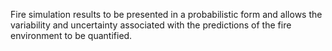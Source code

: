 Fire simulation results to be presented in a probabilistic form and allows the variability and uncertainty associated with the predictions of the fire environment to be quantified.
